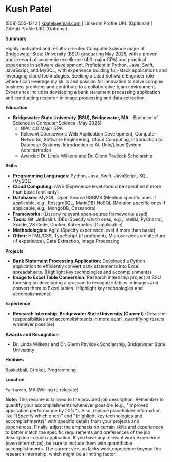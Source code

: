 # Kush Patel
(508) 555-1212 | kpatel@email.com | LinkedIn Profile URL (Optional) | GitHub Profile URL (Optional)

**Summary**

Highly motivated and results-oriented Computer Science major at Bridgewater State University (BSU) graduating May 2025, with a proven track record of academic excellence (4.0 major GPA) and practical experience in software development.  Proficient in Python, Java, Swift, JavaScript, and MySQL, with experience building full-stack applications and leveraging cloud technologies. Seeking a Lead Software Engineer role where I can leverage my skills and passion for innovation to solve complex business problems and contribute to a collaborative team environment.  Experience includes developing a bank statement processing application and conducting research in image processing and data extraction.

**Education**

* **Bridgewater State University (BSU), Bridgewater, MA** - Bachelor of Science in Computer Science (May 2025)
    * GPA: 4.0 Major GPA
    * Relevant Coursework: Web Application Development, Computer Networks, Software Engineering, Cloud Computing, Introduction to Database Systems, Introduction to AI, Unix/Linux System Administration
    * Awarded Dr. Linda Wilkens and Dr. Glenn Pavlicek Scholarship

**Skills**

* **Programming Languages:** Python, Java, Swift, JavaScript, SQL (MySQL)
* **Cloud Computing:** AWS (Experience level should be specified if more than basic familiarity)
* **Databases:** MySQL, Open Source RDBMS (Mention specific ones if applicable, e.g., PostgreSQL, MariaDB)  NoSQL (Mention specific ones if applicable, e.g., MongoDB, Cassandra)
* **Frameworks:**  (List any relevant open-source frameworks used)
* **Tools:** Git, JetBrains IDEs (Specify which ones, e.g., IntelliJ, PyCharm), Xcode, VS Code, Docker, Kubernetes (If applicable)
* **Methodologies:** Agile (Specify experience level if more than basic)
* **Other:**  HTML/CSS, TypeScript (if proficient),  Microservices architecture (if experience),  Data Extraction, Image Processing

**Projects**

* **Bank Statement Processing Application:** Developed a Python application to efficiently convert bank statements into Excel spreadsheets.  (Highlight key technologies and accomplishments)
* **Image to Excel Table Conversion:**  Research internship project at BSU focusing on developing a program to recognize tables in images and convert them to Excel tables. (Highlight key technologies and accomplishments)


**Experience**

* **Research Internship, Bridgewater State University (Current)**  (Describe responsibilities and accomplishments in more detail, quantifying results whenever possible)


**Awards and Recognition**

* Dr. Linda Wilkens and Dr. Glenn Pavlicek Scholarship, Bridgewater State University


**Hobbies**

Basketball, Cricket, Programming


**Location**

Fairhaven, MA (Willing to relocate)


**Note:**  This resume is tailored to the provided job description.  Remember to quantify your accomplishments whenever possible (e.g., "Improved application performance by 20%").  Also,  replace placeholder information like "(Specify which ones)" and  "(Highlight key technologies and accomplishments)" with specific details from your projects and experiences.  Finally, adjust the emphasis on certain skills and experiences to better match the specific requirements and preferences of the job description in each application.  If you have any relevant work experience (even internships), be sure to include them with quantifiable accomplishments. The current version lacks work experience beyond the research internship, which might be a limiting factor.
